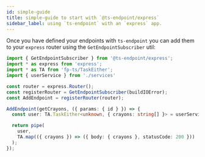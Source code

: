 ```yaml
---
id: simple-guide
title: simple-guide to start with `@ts-endpoint/express`
sidebar_label: using `ts-endpoint` with an `express` app.
---
```


Once you have defined your endpoints with `ts-endpoint` you can add them to your `express` router using the `GetEndpointSubscriber` util:

```ts
import { GetEndpointSubscriber } from '@ts-endpoint/express';
import * as express from 'express';
import * as TA from 'fp-ts/TaskEither';
import { userService } from './services'

const router = express.Router();
const registerRouter = GetEndpointSubscriber(buildIOError);
const AddEndpoint = registerRouter(router);

AddEndpoint(getCrayons, ({ params: { id } }) => {
  const user: TA.TaskEither<unknown, { crayons: string[] }> = userService.getByID(id);

  return pipe(
    user,
    TA.map(({ crayons }) => ({ body: { crayons }, statusCode: 200 }))
  );
});
```
